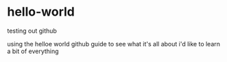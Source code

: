 # hello-world
testing out github

using the helloe world github guide to see what it's all about
i'd like to learn a bit of everything
